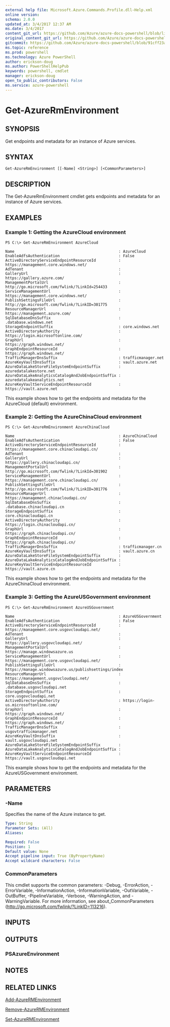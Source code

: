 ```yaml
---
external help file: Microsoft.Azure.Commands.Profile.dll-Help.xml
online version: 
schema: 2.0.0
updated_at: 3/4/2017 12:37 AM
ms.date: 3/4/2017
content_git_url: https://github.com/Azure/azure-docs-powershell/blob/live/azureps-cmdlets-docs/ResourceManager/AzureRM.Profile/vTrue/Get-AzureRmEnvironment.md
original_content_git_url: https://github.com/Azure/azure-docs-powershell/blob/live/azureps-cmdlets-docs/ResourceManager/AzureRM.Profile/vTrue/Get-AzureRmEnvironment.md
gitcommit: https://github.com/Azure/azure-docs-powershell/blob/91cff23a000b99dc60ec82204d789c7ace1d7134/azureps-cmdlets-docs/ResourceManager/AzureRM.Profile/vTrue/Get-AzureRmEnvironment.md
ms.topic: reference
ms.prod: powershell
ms.technology: Azure PowerShell
author: erickson-doug
ms.author: PowerShellHelpPub
keywords: powershell, cmdlet
manager: erickson-doug
open_to_public_contributors: False
ms.service: azure-powershell
---
```


# Get-AzureRmEnvironment

## SYNOPSIS
Get endpoints and metadata for an instance of Azure services.

## SYNTAX

```
Get-AzureRmEnvironment [[-Name] <String>] [<CommonParameters>]
```

## DESCRIPTION
The Get-AzureRmEnvironment cmdlet gets endpoints and metadata for an instance of Azure services.

## EXAMPLES

### Example 1: Getting the AzureCloud environment
```
PS C:\> Get-AzureRmEnvironment AzureCloud

Name                                              : AzureCloud
EnableAdfsAuthentication                          : False
ActiveDirectoryServiceEndpointResourceId          : https://management.core.windows.net/
AdTenant                                          :
GalleryUrl                                        : https://gallery.azure.com/
ManagementPortalUrl                               : http://go.microsoft.com/fwlink/?LinkId=254433
ServiceManagementUrl                              : https://management.core.windows.net/
PublishSettingsFileUrl                            : http://go.microsoft.com/fwlink/?LinkID=301775
ResourceManagerUrl                                : https://management.azure.com/
SqlDatabaseDnsSuffix                              : .database.windows.net
StorageEndpointSuffix                             : core.windows.net
ActiveDirectoryAuthority                          : https://login.microsoftonline.com/
GraphUrl                                          : https://graph.windows.net/
GraphEndpointResourceId                           : https://graph.windows.net/
TrafficManagerDnsSuffix                           : trafficmanager.net
AzureKeyVaultDnsSuffix                            : vault.azure.net
AzureDataLakeStoreFileSystemEndpointSuffix        : azuredatalakestore.net
AzureDataLakeAnalyticsCatalogAndJobEndpointSuffix : azuredatalakeanalytics.net
AzureKeyVaultServiceEndpointResourceId            : https://vault.azure.net
```

This example shows how to get the endpoints and metadata for the AzureCloud (default) environment.

### Example 2: Getting the AzureChinaCloud environment
```
PS C:\> Get-AzureRmEnvironment AzureChinaCloud

Name                                              : AzureChinaCloud
EnableAdfsAuthentication                          : False
ActiveDirectoryServiceEndpointResourceId          : https://management.core.chinacloudapi.cn/
AdTenant                                          :
GalleryUrl                                        : https://gallery.chinacloudapi.cn/
ManagementPortalUrl                               : http://go.microsoft.com/fwlink/?LinkId=301902
ServiceManagementUrl                              : https://management.core.chinacloudapi.cn/
PublishSettingsFileUrl                            : http://go.microsoft.com/fwlink/?LinkID=301776
ResourceManagerUrl                                : https://management.chinacloudapi.cn/
SqlDatabaseDnsSuffix                              : .database.chinacloudapi.cn
StorageEndpointSuffix                             : core.chinacloudapi.cn
ActiveDirectoryAuthority                          : https://login.chinacloudapi.cn/
GraphUrl                                          : https://graph.chinacloudapi.cn/
GraphEndpointResourceId                           : https://graph.chinacloudapi.cn/
TrafficManagerDnsSuffix                           : trafficmanager.cn
AzureKeyVaultDnsSuffix                            : vault.azure.cn
AzureDataLakeStoreFileSystemEndpointSuffix        :
AzureDataLakeAnalyticsCatalogAndJobEndpointSuffix :
AzureKeyVaultServiceEndpointResourceId            : https://vault.azure.cn
```

This example shows how to get the endpoints and metadata for the AzureChinaCloud environment.

### Example 3: Getting the AzureUSGovernment environment
```
PS C:\> Get-AzureRmEnvironment AzureUSGovernment

Name                                              : AzureUSGovernment
EnableAdfsAuthentication                          : False
ActiveDirectoryServiceEndpointResourceId          : https://management.core.usgovcloudapi.net/
AdTenant                                          :
GalleryUrl                                        : https://gallery.usgovcloudapi.net/
ManagementPortalUrl                               : https://manage.windowsazure.us
ServiceManagementUrl                              : https://management.core.usgovcloudapi.net/
PublishSettingsFileUrl                            : https://manage.windowsazure.us/publishsettings/index
ResourceManagerUrl                                : https://management.usgovcloudapi.net/
SqlDatabaseDnsSuffix                              : .database.usgovcloudapi.net
StorageEndpointSuffix                             : core.usgovcloudapi.net
ActiveDirectoryAuthority                          : https://login-us.microsoftonline.com/
GraphUrl                                          : https://graph.windows.net/
GraphEndpointResourceId                           : https://graph.windows.net/
TrafficManagerDnsSuffix                           : usgovtrafficmanager.net
AzureKeyVaultDnsSuffix                            : vault.usgovcloudapi.net
AzureDataLakeStoreFileSystemEndpointSuffix        :
AzureDataLakeAnalyticsCatalogAndJobEndpointSuffix :
AzureKeyVaultServiceEndpointResourceId            : https://vault.usgovcloudapi.net
```

This example shows how to get the endpoints and metadata for the AzureUSGovernment environment.

## PARAMETERS

### -Name
Specifies the name of the Azure instance to get.

```yaml
Type: String
Parameter Sets: (All)
Aliases: 

Required: False
Position: 1
Default value: None
Accept pipeline input: True (ByPropertyName)
Accept wildcard characters: False
```

### CommonParameters
This cmdlet supports the common parameters: -Debug, -ErrorAction, -ErrorVariable, -InformationAction, -InformationVariable, -OutVariable, -OutBuffer, -PipelineVariable, -Verbose, -WarningAction, and -WarningVariable. For more information, see about_CommonParameters (http://go.microsoft.com/fwlink/?LinkID=113216).

## INPUTS

## OUTPUTS

### PSAzureEnvironment

## NOTES

## RELATED LINKS

[Add-AzureRMEnvironment]()

[Remove-AzureRMEnvironment]()

[Set-AzureRMEnvironment]()

